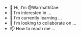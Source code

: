 - 👋 Hi, I’m @WarmathDae
- 👀 I’m interested in ...
- 🌱 I’m currently learning ...
- 💞️ I’m looking to collaborate on ...
- 📫 How to reach me ...

<!---
WarmathDae/WarmathDae is a ✨ special ✨ repository because its `README.md` (this file) appears on your GitHub profile.
You can click the Preview link to take a look at your changes.
--->
